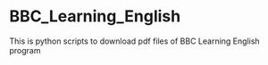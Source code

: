 # BBC_Learning_English
This is python scripts to download pdf files of BBC Learning English program

